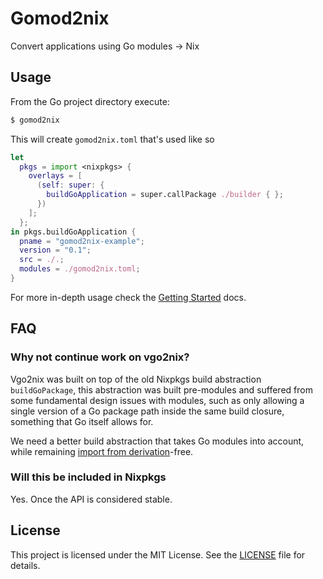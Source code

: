 # Gomod2nix
Convert applications using Go modules -> Nix

## Usage
From the Go project directory execute:
``` bash
$ gomod2nix
```

This will create `gomod2nix.toml` that's used like so
``` nix
let
  pkgs = import <nixpkgs> {
    overlays = [
      (self: super: {
        buildGoApplication = super.callPackage ./builder { };
      })
    ];
  };
in pkgs.buildGoApplication {
  pname = "gomod2nix-example";
  version = "0.1";
  src = ./.;
  modules = ./gomod2nix.toml;
}
```

For more in-depth usage check the [Getting Started](./docs/getting-started.md) docs.

## FAQ

### Why not continue work on vgo2nix?
Vgo2nix was built on top of the old Nixpkgs build abstraction `buildGoPackage`, this abstraction was built pre-modules and suffered from some fundamental design issues with modules, such as only allowing a single version of a Go package path inside the same build closure, something that Go itself allows for.

We need a better build abstraction that takes Go modules into account, while remaining [import from derivation](https://nixos.wiki/wiki/Import_From_Derivation)-free.

### Will this be included in Nixpkgs

Yes. Once the API is considered stable.

## License

This project is licensed under the MIT License. See the [LICENSE](LICENSE)
file for details.
